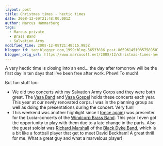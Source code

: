 ```yaml
---
layout: post
title: Christmas times - hectic times
date: 2008-12-09T21:48:00.001Z
author: Marcus Hammarberg
tags:
  - Marcus private
  - Brass Band
  - Salvation Army
modified_time: 2008-12-09T21:48:15.985Z
blogger_id: tag:blogger.com,1999:blog-36533086.post-8659614510357589507
blogger_orig_url: https://www.marcusoft.net/2008/12/christmas-times-hectic-times.html
---
```


A very hectic time is closing into an end... the day after tomorrow will be the first day in ten days that I've been free after work. Phew! To much!

But fun stuff too:

- We did two concerts with my Salvation Army Corps and they were both great. The [Vasa Band](http://www.vasaband.se/) and [Vasa Gospel](http://www.vasagospel.com/) holds these concerts each year. This year at our newly renovated corps. I was in the planning group as well as doing the presentations during the concert. Very fun!
- This weekend was another highlight since I ([once again](https://www.marcusoft.net/2006/12/marcus-presenter.html)) was presenter for the Lucia-concerts of the [Windcorp Brass Band](http://www.windcorpbrassband.se/). This year I even got the opportunity to play with them due to a late change in the parts. Also the guest soloist was [Richard Marshall](http://www.richardmarshall.info/) of the [Black Dyke Band](http://www.blackdykefanclub.co.uk), which is a bit like a football player that get to meet David Beckham! A great thrill for me. What a great guy and what a marvelous player!

